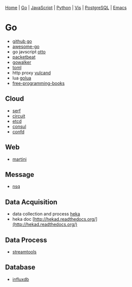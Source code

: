 
  [Home](https://github.com/mabotech/mabotree/blob/master/README.md)
| [Go](https://github.com/mabotech/mabotree/blob/master/go.md)
| [JavaScript](https://github.com/mabotech/mabotree/blob/master/js.md)
| [Python](https://github.com/mabotech/mabotree/blob/master/python.md)
| [Vis](https://github.com/mabotech/mabotree/blob/master/vis.md)
| [PostgreSQL](https://github.com/mabotech/mabotree/blob/master/pg.md)
| [Emacs](https://github.com/mabotech/mabotree/blob/master/emacs_sc.md)


# Go

- [github go](https://github.com/trending?l=go)
- [awesome-go](https://github.com/avelino/awesome-go)
- go javscript [otto](https://github.com/robertkrimen/otto)
- [packetbeat](http://packetbeat.com/)
- [gowalker](https://gowalker.org/)
- [toml](https://github.com/toml-lang/toml)
- http proxy [vulcand](https://github.com/mailgun/vulcand)
- lua [golua](https://github.com/aarzilli/golua)
- [free-programming-books](https://github.com/vhf/free-programming-books/blob/master/free-programming-books-zh.md)


## Cloud
- [serf](http://www.serfdom.io/)
- [circuit](https://github.com/gocircuit/circuit)
- [etcd](https://github.com/coreos/etcd)
- [consul](http://www.consul.io/)
- [confd](https://github.com/kelseyhightower/confd)


## Web
- [martini](https://github.com/go-martini/martini)


## Message
- [nsq](https://github.com/bitly/nsq)


## Data Acquisition
- data collection and process [heka](https://github.com/mozilla-services/heka)
- heka doc [http://hekad.readthedocs.org/](http://hekad.readthedocs.org/)


## Data Process
- [streamtools](https://github.com/nytlabs/streamtools)


## Database

- [influxdb](http://influxdb.com/)